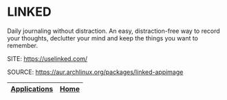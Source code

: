 # LINKED

 Daily journaling without distraction. An easy, distraction-free 
 way to record your thoughts, declutter your mind and keep the 
 things you want to remember.

 SITE: https://uselinked.com/

 SOURCE: https://aur.archlinux.org/packages/linked-appimage

 | [Applications](https://portable-linux-apps.github.io/apps.html) | [Home](https://portable-linux-apps.github.io)
 | --- | --- |
